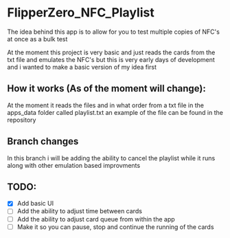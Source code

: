 # FlipperZero_NFC_Playlist

The idea behind this app is to allow for you to test multiple copies of NFC's at once as a bulk test

At the moment this project is very basic and just reads the cards from the txt file and emulates the NFC's but this is very early days of development and i wanted to make a basic version of my idea first

## How it works (As of the moment will change):
At the moment it reads the files and in what order from a txt file in the apps_data folder called playlist.txt an example of the file can be found in the repository

## Branch changes

In this branch i will be adding the ability to cancel the playlist while it runs along with other emulation based improvments

## TODO:

- [x] Add basic UI
- [ ] Add the ability to adjust time between cards
- [ ] Add the ability to adjust card queue from within the app
- [ ] Make it so you can pause, stop and continue the running of the cards
